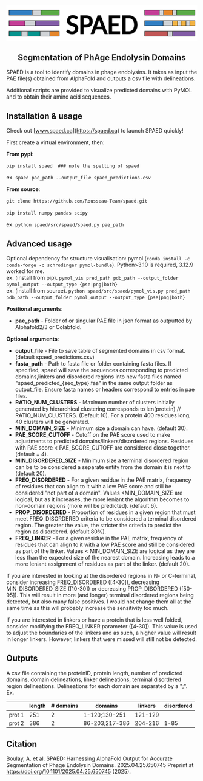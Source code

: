 <p align="center">
  <img src="img/title.png" border="0"/>
  <h2 align="center">Segmentation of PhAge Endolysin Domains</h2>
</p>

SPAED is a tool to identify domains in phage endolysins. It takes as input the PAE file(s) obtained from AlphaFold and outputs a csv file with delineations.

Additional scripts are provided to visualize predicted domains with PyMOL and to obtain their amino acid sequences. 

## Installation & usage

Check out [www.spaed.ca](https://spaed.ca) to launch SPAED quickly!

First create a virtual environment, then: 

**From pypi**:
```
pip install spaed  ### note the spelling of spaed
```

ex. `spaed pae_path --output_file spaed_predictions.csv`


**From source**:
```
git clone https://github.com/Rousseau-Team/spaed.git

pip install numpy pandas scipy
```

ex. `python spaed/src/spaed/spaed.py pae_path`


## Advanced usage
Optional dependency for structure visualisation: pymol (`conda install -c conda-forge -c schrodinger pymol-bundle`). Python>3.10 is required, 3.12.9 worked for me.\
ex. (install from pip). `pymol_vis pred_path pdb_path --output_folder pymol_output --output_type {pse|png|both}`\
ex. (install from source). `python spaed/src/spaed/pymol_vis.py pred_path pdb_path --output_folder pymol_output --output_type {pse|png|both}`

**Positional arguments**:
- **pae_path** - Folder of or singular PAE file in json format as outputted by Alphafold2/3 or Colabfold.


**Optional arguments**:
- **output_file** - File to save table of segmented domains in csv format. (default spaed_predictions.csv)
- **fasta_path** - Path to fasta file or folder containing fasta files. If specified, spaed will save the sequences corresponding to predicted domains,linkers and disordered regions into new fasta files named  "spaed_predicted_{seq_type}.faa" in the same output folder as output_file. Ensure fasta names or headers correspond to entries in pae files.
- **RATIO_NUM_CLUSTERS** - Maximum number of clusters initially generated by hierarchical clustering corresponds to len(protein) // RATIO_NUM_CLUSTERS. (Default 10). For a protein 400 residues long, 40 clusters will be generated.
- **MIN_DOMAIN_SIZE** - Minimum size a domain can have. (default 30).
- **PAE_SCORE_CUTOFF** - Cutoff on the PAE score used to make adjustments to predicted domains/linkers/disordered regions. Residues with PAE score < PAE_SCORE_CUTOFF are considered close together. (default = 4).
- **MIN_DISORDERED_SIZE** - Minimum size a terminal disordered region can be to be considered a separate entity from the domain it is next to (default 20).
- **FREQ_DISORDERED** - For a given residue in the PAE matrix, frequency of residues that can align to it with a low PAE score and still be considered "not part of a domain". Values <MIN_DOMAIN_SIZE are logical, but as it increases, the more leniant the algorithm becomes to non-domain regions (more will be predicted). (default 6).
- **PROP_DISORDERED** - Proportion of residues in a given region that must meet FREQ_DISORDERED criteria to be considered a terminal disordered region. The greater the value, the stricter the criteria to predict the region as disordered. (default 80%).
- **FREQ_LINKER** - For a given residue in the PAE matrix, frequency of residues that can align to it with a low PAE score and still be considered as part of the linker. Values < MIN_DOMAIN_SIZE are logical as they are less than the expected size of the nearest domain. Increasing leads to a more leniant assignment of residues as part of the linker. (default 20).

If you are interested in looking at the disordered regions in N- or C-terminal, consider increasing FREQ_DISORDERED ([4-30]), decreasing MIN_DISORDERED_SIZE ([10-30]) or decreasing PROP_DISORDERED ([50-95]). This will result in more (and longer) terminal disordered regions being detected, but also many false positives. I would not change them all at the same time as this will probably increase the sensitivity too much.

If you are interested in linkers or have a protein that is less well folded, consider modifying the FREQ_LINKER parameter ([4-30]). This value is used to adjust the boundaries of the linkers and as such, a higher value will result in longer linkers. However, linkers that were missed will still not be detected.


## Outputs
A csv file containing the proteinID, protein length, number of predicted domains, domain delineations, linker delineations, terminal disordered region delineations. Delineations for each domain are separated by a ";".\
Ex.

|        | length | # domains |    domains     | linkers | disordered |
| ------ | ------ | --------- | -------------- | ------- | ---------- |
| prot 1 | 251    | 2         | 1-120;130-251  | 121-129 |            |
| prot 2 | 386    | 2         | 86-203;217-386 | 204-216 | 1-85       |

## Citation

Boulay, A. et al. SPAED: Harnessing AlphaFold Output for Accurate Segmentation of Phage Endolysin Domains. 2025.04.25.650745 Preprint at https://doi.org/10.1101/2025.04.25.650745 (2025).

